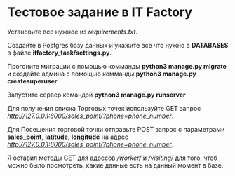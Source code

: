 # Тестовое задание в IT Factory

Установите все нужное из *requirements.txt*.

Создайте в Postgres базу данных и укажите все что нужно в **DATABASES** в файле **itfactory_task/settings.py**.

Прогоните миграции с помощью комманды **python3 manage.py migrate** и создайте админа с помощью комманды **python3 manage.py createsuperuser**

Запустите сервер командой **python3 manage.py runserver**

Для получения списка Торговых точек используйте GET запрос *http://127.0.0.1:8000/sales_point/?phone=phone_number*.

Для Посещения торговой точки отправьте POST запрос с параметрами **sales_point**, **latitude**, **longitude** на адрес *http://127.0.0.1:8000/sales_point/?phone=phone_number*.

Я оставил методы GET для адресов */worker/* и */visiting/* для того, чтоб можно было посмотреть, какие данные есть на данный момент в базе.

